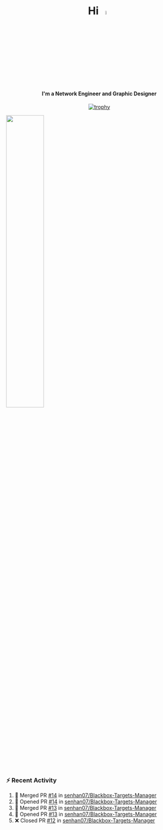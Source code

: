 <h1 align="center">Hi <img src="https://i.gifer.com/origin/e0/e08f73642d422d94483c0ca96f737ac2.webp" style="width: 5%;"></h1>
<h4 align="center">I'm a Network Engineer and Graphic Designer </h3>

<div align="center">
  
  [![trophy](https://github-profile-trophy.vercel.app/?username=senhan07&theme=gitdimmed&no-frame=true&no-bg=true&margin-w=15)](https://github.com/ryo-ma/github-profile-trophy)

</div>

<div align="left">
  <img src="https://github-readme-stats.vercel.app/api?username=senhan07&show_icons=true&show_icons=true&hide_border=true&show=reviews,prs_merged,prs_merged_percentage&custom_title=My%20Stats&theme=github_dark" width="45%">
</div>

<img src="https://user-images.githubusercontent.com/74038190/212284100-561aa473-3905-4a80-b561-0d28506553ee.gif" style="width: 9999px; height: 7px;">

### :zap: Recent Activity

<!--START_SECTION:activity-->
1. 🎉 Merged PR [#14](https://github.com/senhan07/Blackbox-Targets-Manager/pull/14) in [senhan07/Blackbox-Targets-Manager](https://github.com/senhan07/Blackbox-Targets-Manager)
2. 💪 Opened PR [#14](https://github.com/senhan07/Blackbox-Targets-Manager/pull/14) in [senhan07/Blackbox-Targets-Manager](https://github.com/senhan07/Blackbox-Targets-Manager)
3. 🎉 Merged PR [#13](https://github.com/senhan07/Blackbox-Targets-Manager/pull/13) in [senhan07/Blackbox-Targets-Manager](https://github.com/senhan07/Blackbox-Targets-Manager)
4. 💪 Opened PR [#13](https://github.com/senhan07/Blackbox-Targets-Manager/pull/13) in [senhan07/Blackbox-Targets-Manager](https://github.com/senhan07/Blackbox-Targets-Manager)
5. ❌ Closed PR [#12](https://github.com/senhan07/Blackbox-Targets-Manager/pull/12) in [senhan07/Blackbox-Targets-Manager](https://github.com/senhan07/Blackbox-Targets-Manager)
<!--END_SECTION:activity-->
